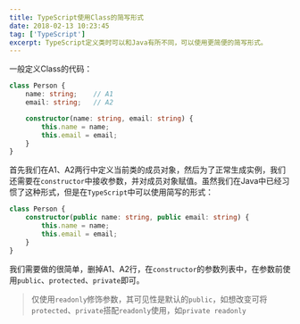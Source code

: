 ```yaml
---
title: TypeScript使用Class的简写形式
date: 2018-02-13 10:23:45
tag: ['TypeScript']
excerpt: TypeScript定义类时可以和Java有所不同，可以使用更简便的简写形式。
---
```


一般定义Class的代码：

```typescript
class Person {
    name: string;    // A1
    email: string;   // A2

    constructor(name: string, email: string) {
        this.name = name;
        this.email = email;
    }
}
```

首先我们在A1、A2两行中定义当前类的成员对象，然后为了正常生成实例，我们还需要在`constructor`中接收参数，并对成员对象赋值。虽然我们在Java中已经习惯了这种形式，但是在`TypeScript`中可以使用简写的形式：

```typescript
class Person {
    constructor(public name: string, public email: string) {
        this.name = name;
        this.email = email;
    }
}
```

我们需要做的很简单，删掉A1、A2行，在`constructor`的参数列表中，在参数前使用`public`、`protected`、`private`即可。

> 仅使用`readonly`修饰参数，其可见性是默认的`public`，如想改变可将`protected`、`private`搭配`readonly`使用，如`private readonly`
